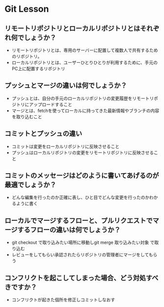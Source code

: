 # Git Lesson

## リモートリポジトリとローカルリポジトリとはそれぞれ何でしょうか？
- リモートリポジトリとは、専用のサーバーに配置して複数人で共有するためのリポジトリ。
- ローカルリポジトリとは、ユーザーひとりひとりが利用するために、手元のPC上に配置するリポジトリ


## プッシュとマージの違いは何でしょうか？
- プッシュとは、自分の手元のローカルリポジトリの変更履歴をリモートリポジトリにアップロードすること
- マージとは、fetchを使ってローカルに持ってきた最新情報やブランチの内容を取り込むこと


## コミットとプッシュの違い
- コミットは変更をローカルリポジトリに反映させること
- プッシュはローカルリポジトリの変更をリモートリポジトリに反映させること

## コミットのメッセージはどのように書いてあげるのが最適でしょうか？
- どんな編集を行ったのか正確に表し、ひと目でどんな変更を行ったのかわかるように書く


## ローカルでマージするフローと、プルリクエストでマージするフローの違いは何でしょうか？
- git checkout で取り込みたい場所に移動しgit merge 取り込みたい対象 で取り込む
- レビューをしてもらい承認されたらリポジトリの管理者にマージをしてもらう

## コンフリクトを起こしてしまった場合、どう対処すべきですか？
- コンフリクトが起きた個所を修正しコミットしなおす
